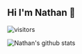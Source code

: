 ## Hi I'm Nathan 👋

<!--![HitCount](http://hits.dwyl.com/Nathan13888/Nathan13888.svg)-->

![visitors](https://visitor-badge.glitch.me/badge?page_id=nathan13888.visiter.badge)

![Nathan's github stats](https://github-readme-stats.vercel.app/api?username=Nathan13888&show_icons=true)
<!--
**Nathan13888/nathan13888** is a ✨ _special_ ✨ repository because its `README.md` (this file) appears on your GitHub profile.

Here are some ideas to get you started:

- 🔭 I’m currently working on ...
- 🌱 I’m currently learning ...
- 👯 I’m looking to collaborate on ...
- 🤔 I’m looking for help with ...
- 💬 Ask me about ...
- 📫 How to reach me: ...
- 😄 Pronouns: ...
- ⚡ Fun fact: ...
-->
